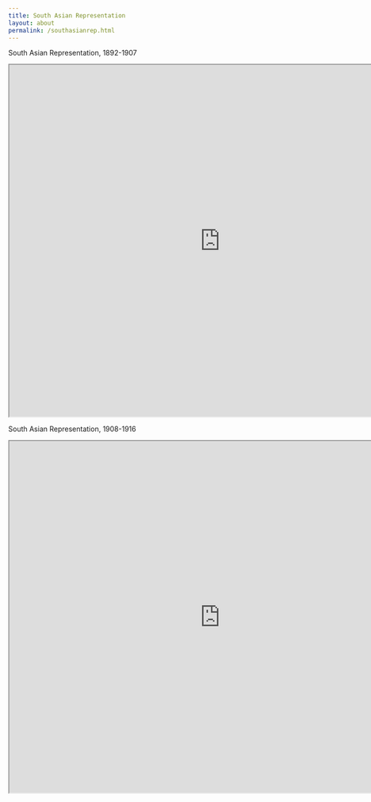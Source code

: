 ```yaml
---
title: South Asian Representation
layout: about
permalink: /southasianrep.html
---
```


South Asian Representation, 1892-1907

<iframe style='width: 850px; height: 709px;' src='https://voyant-tools.org/tool/Bubbles/?stopList=keywords-abb2992ac8f818d7eaabd6a4bd4efaa4&corpus=b5d99eba2b0486b9dfa43edeb3d4000e'></iframe>

South Asian Representation, 1908-1916

<iframe style='width: 850px; height: 709px;' src='https://voyant-tools.org/tool/Bubbles/?stopList=keywords-d6e5f89c9f806f159d8a4f15862163fb&corpus=1213d90135f605ed11a70888813bab54'></iframe>
